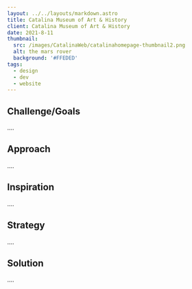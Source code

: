 ```yaml
---
layout: ../../layouts/markdown.astro
title: Catalina Museum of Art & History
client: Catalina Museum of Art & History
date: 2021-8-11
thumbnail: 
  src: /images/CatalinaWeb/catalinahomepage-thumbnail2.png
  alt: the mars rover
  background: '#FFEDED'
tags:
  - design
  - dev
  - website
---
```


## Challenge/Goals

.... 

## Approach

....

## Inspiration 

....

## Strategy 

....

## Solution

.... 